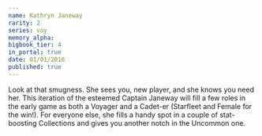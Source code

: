 ```yaml
---
name: Kathryn Janeway
rarity: 2
series: voy
memory_alpha:
bigbook_tier: 4
in_portal: true
date: 01/01/2016
published: true
---
```


Look at that smugness. She sees you, new player, and she knows you need her. This iteration of the esteemed Captain Janeway will fill a few roles in the early game as both a Voyager and a Cadet-er (Starfleet and Female for the win!). For everyone else, she fills a handy spot in a couple of stat-boosting Collections and gives you another notch in the Uncommon one.
